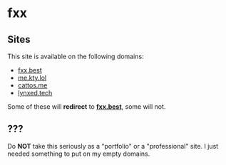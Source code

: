 # fxx

## Sites

This site is available on the following domains:

- [fxx.best](https://fxx.best)
- [me.kty.lol](https://me.kty.lol)
- [cattos.me](https://cattos.me)
- [lynxed.tech](https://lynxed.tech)

Some of these will **redirect** to **[fxx.best](https://fxx.best)**, some will not.

## ???

Do **NOT** take this seriously as a "portfolio" or a "professional" site.
I just needed something to put on my empty domains.

